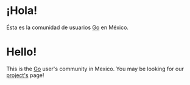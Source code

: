 # ¡Hola!

Ésta es la comunidad de usuarios [Go][1] en México.

# Hello!

This is the [Go][1] user's community in Mexico. You may be looking for our [project's](/projects) page!

[1]: http://golang.org
